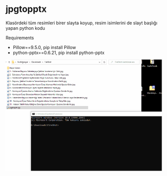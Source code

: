 # jpgtopptx
Klasördeki tüm resimleri birer slayta koyup, resim isimlerini de slayt başlığı yapan python kodu

Requirements
* Pillow==9.5.0, pip install Pillow
* python-pptx==0.6.21, pip install python-pptx


<img src="https://github.com/matasoy/jpgtopptx/blob/main/jpgppt.gif">
